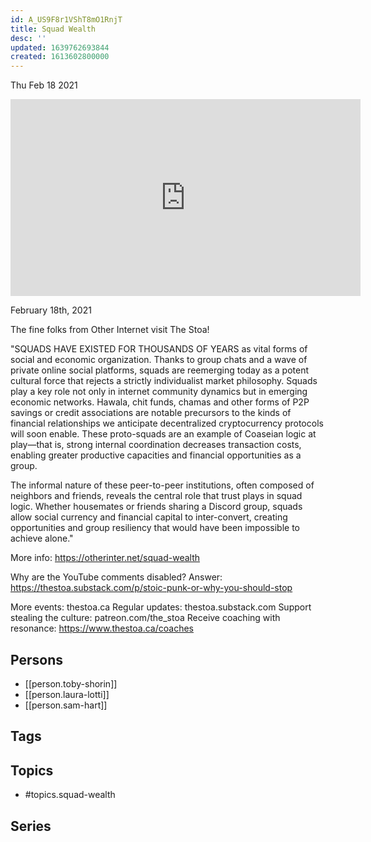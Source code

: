 ```yaml
---
id: A_US9F8r1VShT8mO1RnjT
title: Squad Wealth
desc: ''
updated: 1639762693844
created: 1613602800000
---
```





Thu Feb 18 2021

<iframe width="560" height="315" src="https://www.youtube.com/embed/mL-1zRqAPW0" title="Squad Wealth w/ Toby Shorin, Laura Lotti, and Sam Hart" frameborder="0" allow="accelerometer; autoplay; clipboard-write; encrypted-media; gyroscope; picture-in-picture" allowfullscreen ></iframe>

February 18th, 2021

The fine folks from Other Internet visit The Stoa! 

"SQUADS HAVE EXISTED FOR THOUSANDS OF YEARS as vital forms of social and economic organization. Thanks to group chats and a wave of private online social platforms, squads are reemerging today as a potent cultural force that rejects a strictly individualist market philosophy. Squads play a key role not only in internet community dynamics but in emerging economic networks. Hawala, chit funds, chamas and other forms of P2P savings or credit associations are notable precursors to the kinds of financial relationships we anticipate decentralized cryptocurrency protocols will soon enable. These proto-squads are an example of Coaseian logic at play—that is, strong internal coordination decreases transaction costs, enabling greater productive capacities and financial opportunities as a group.

The informal nature of these peer-to-peer institutions, often composed of neighbors and friends, reveals the central role that trust plays in squad logic. Whether housemates or friends sharing a Discord group, squads allow social currency and financial capital to inter-convert, creating opportunities and group resiliency that would have been impossible to achieve alone."

More info: https://otherinter.net/squad-wealth

Why are the YouTube comments disabled? Answer: https://thestoa.substack.com/p/stoic-punk-or-why-you-should-stop

More events: thestoa.ca
Regular updates: thestoa.substack.com
Support stealing the culture: patreon.com/the_stoa
Receive coaching with resonance: https://www.thestoa.ca/coaches

## Persons

- [[person.toby-shorin]]
- [[person.laura-lotti]]
- [[person.sam-hart]]

## Tags



## Topics

- #topics.squad-wealth

## Series



